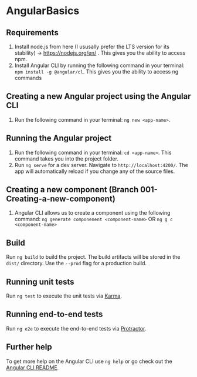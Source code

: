 # AngularBasics

## Requirements
1. Install node.js from here (I ususally prefer the LTS version for its stability) -> https://nodejs.org/en/ . This gives you the ability to access npm.
2. Install Angular CLI by running the following command in your terminal: `npm install -g @angular/cl`. This gives you the ability to access ng commands


## Creating a new Angular project using the Angular CLI
1. Run the following command in your terminal: `ng new <app-name>`.
 
 
## Running the Angular project
1. Run the following command in your terminal: `cd <app-name>`. This command takes you into the project folder.
2. Run `ng serve` for a dev server. Navigate to `http://localhost:4200/`. The app will automatically reload if you change any of the source files.


## Creating a new component (Branch 001-Creating-a-new-component)
1. Angular CLI allows us to create a component using the following command: `ng generate componenent <component-name>` OR `ng g c <component-name>`


## Build

Run `ng build` to build the project. The build artifacts will be stored in the `dist/` directory. Use the `--prod` flag for a production build.

## Running unit tests

Run `ng test` to execute the unit tests via [Karma](https://karma-runner.github.io).

## Running end-to-end tests

Run `ng e2e` to execute the end-to-end tests via [Protractor](http://www.protractortest.org/).

## Further help

To get more help on the Angular CLI use `ng help` or go check out the [Angular CLI README](https://github.com/angular/angular-cli/blob/master/README.md).
